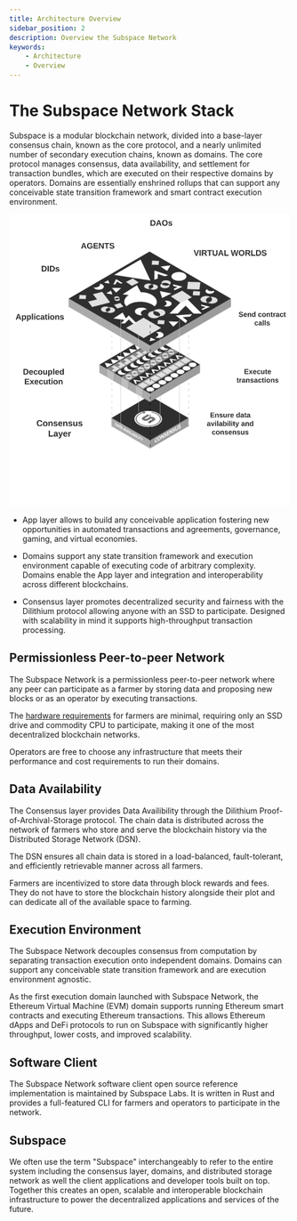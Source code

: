 ```yaml
---
title: Architecture Overview
sidebar_position: 2
description: Overview the Subspace Network
keywords:
    - Architecture
    - Overview
---
```


# The Subspace Network Stack
Subspace is a modular blockchain network, divided into a base-layer consensus chain, known as the core protocol, and a nearly unlimited number of secondary execution chains, known as domains. The core protocol manages consensus, data availability, and settlement for transaction bundles, which are executed on their respective domains by operators. Domains are essentially enshrined rollups that can support any conceivable state transition framework and smart contract execution environment.

![ModularStack](../src/Images/Modular_Stack.png)

- App layer allows to build any conceivable application fostering new opportunities in automated transactions and agreements, governance, gaming, and virtual economies. 

- Domains support any state transition framework and execution environment capable of executing code of arbitrary complexity. Domains enable the App layer and integration and interoperability across different blockchains.

- Consensus layer promotes decentralized security and fairness with the Dilithium protocol allowing anyone with an SSD to participate. Designed with scalability in mind it supports high-throughput transaction processing.


## Permissionless Peer-to-peer Network

The Subspace Network is a permissionless peer-to-peer network where any peer can participate as a farmer by storing data and proposing new blocks or as an operator by executing transactions.

The [hardware requirements](https://docs.subspace.network/docs/protocol/cli#system-requirements) for farmers are minimal, requiring only an SSD drive and commodity CPU to participate, making it one of the most decentralized blockchain networks.

Operators are free to choose any infrastructure that meets their performance and cost requirements to run their domains.

## Data Availability

The Consensus layer provides Data Availibility through the Dilithium Proof-of-Archival-Storage protocol. The chain data is distributed across the network of farmers who store and serve the blockchain history via the Distributed Storage Network (DSN). 

The DSN ensures all chain data is stored in a load-balanced, fault-tolerant, and efficiently retrievable manner across all farmers.

Farmers are incentivized to store data through block rewards and fees. They do not have to store the blockchain history alongside their plot and can dedicate all of the available space to farming.

## Execution Environment

The Subspace Network decouples consensus from computation by separating transaction execution onto independent domains. Domains can support any conceivable state transition framework and are execution environment agnostic.

As the first execution domain launched with Subspace Network, the Ethereum Virtual Machine (EVM) domain supports running Ethereum smart contracts and executing Ethereum transactions. This allows Ethereum dApps and DeFi protocols to run on Subspace with significantly higher throughput, lower costs, and improved scalability.

## Software Client

The Subspace Network software client open source reference implementation is maintained by Subspace Labs. It is written in Rust and provides a full-featured CLI for farmers and operators to participate in the network.

## Subspace 

We often use the term "Subspace" interchangeably to refer to the entire system including the consensus layer, domains, and distributed storage network as well the client applications and developer tools built on top. Together this creates an open, scalable and interoperable blockchain infrastructure to power the decentralized applications and services of the future.